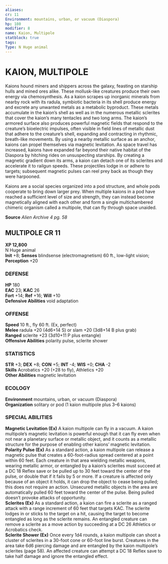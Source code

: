 ```yaml
---
aliases: 
cr: 11
Environment: mountains, urban, or vacuum (Diaspora)  
hp: 180
modifier: 8
name: Kaion, Multipole
statblock: true
tags: 
Type: N Huge animal  
---
```

# KAION, MULTIPOLE
Kaions hound miners and shippers across the galaxy, feasting on starship hulls and mined ores alike. These mollusk-like creatures produce their own energy via chemosynthesis. As a kaion scrapes up inorganic minerals from nearby rock with its radula, symbiotic bacteria in its shell produce energy and excrete any unwanted metals as a metabolic byproduct. These metals accumulate in the kaion’s shell as well as in the numerous metallic sclerites that cover the kaion’s many tentacles and two long arms. The kaion’s armored surface also produces powerful magnetic fields that respond to the creature’s bioelectric impulses, often visible in field lines of metallic dust that adhere to the creature’s shell, expanding and contracting in rhythmic, breath-like movements. By using a nearby metallic surface as an anchor, kaions can propel themselves via magnetic levitation. As space travel has increased, kaions have expanded far beyond their native habitat of the Diaspora by hitching rides on unsuspecting starships. By creating a magnetic gradient down its arms, a kaion can detach one of its sclerites and accelerate it to railgun speeds. These projectiles lodge in or adhere to targets; subsequent magnetic pulses can reel prey back as though they were harpooned.

Kaions are a social species organized into a pod structure, and whole pods cooperate to bring down larger prey. When multiple kaions in a pod have reached a sufficient level of size and strength, they can instead become magnetically aligned with each other and form a single multichambered chimeric organism called a multipole, that can fly through space unaided.

**Source** _Alien Archive 4 pg. 58_

## MULTIPOLE CR 11

**XP 12,800**  
N Huge animal  
**Init** +8; **Senses** blindsense (electromagnetism) 60 ft., low-light vision; **Perception** +20  

### DEFENSE

**HP** 180  
**EAC** 23; **KAC** 26  
**Fort** +14; **Ref** +16; **Will** +10  
**Defensive Abilities** void adaptation  

### OFFENSE

**Speed** 10 ft., fly 60 ft. (Ex, perfect)  
**Melee** radula +20 (4d6+14 S) or slam +20 (3d8+14 B plus grab)  
**Ranged** sclerite +23 (3d10+11 P plus entangle)  
**Offensive Abilities** polarity pulse, sclerite shower

### STATISTICS

**STR** +3; **DEX** +8; **CON** +5; **INT** -4; **WIS** +0; **CHA** -2  
**Skills** Acrobatics +20 (+28 to fly), Athletics +20  
**Other Abilities** magnetic levitation

### ECOLOGY

**Environment** mountains, urban, or vacuum (Diaspora)  
**Organization** solitary or pod (1 kaion multipole plus 3–6 kaions)

### SPECIAL ABILITIES

**Magnetic Levitation (Ex)** A kaion multipole can fly in a vacuum. A kaion multipole’s magnetic levitation is powerful enough that it can fly even when not near a planetary surface or metallic object, and it counts as a metallic structure for the purpose of enabling other kaions’ magnetic levitation.  
**Polarity Pulse (Ex)** As a standard action, a kaion multipole can release a magnetic pulse that creates a 60-foot-radius spread centered at a point within 60 feet. Each creature in that area wielding metallic weapons, wearing metallic armor, or entangled by a kaion’s sclerites must succeed at a DC 18 Reflex save or be pulled up to 30 feet toward the center of the pulse, or double that if it fails by 5 or more. If a creature is affected only because of an object it holds, it can drop the object to cease being pulled; this does not require an action. Unsecured metallic objects in the area are automatically pulled 60 feet toward the center of the pulse. Being pulled doesn’t provoke attacks of opportunity.  
**Sclerites (Ex)** As a standard action, a kaion can fire a sclerite as a ranged attack with a range increment of 60 feet that targets KAC. The sclerite lodges in or sticks to the target on a hit, causing the target to become entangled as long as the sclerite remains. An entangled creature can remove a sclerite as a move action by succeeding at a DC 26 Athletics or Acrobatics check.  
**Sclerite Shower (Ex)** Once every 1d4 rounds, a kaion multipole can shoot a cluster of sclerites in a 30-foot cone or 60-foot line burst. Creatures in the area take 6d6 piercing damage and are entangled by the kaion multipole’s sclerites (page 58). An affected creature can attempt a DC 18 Reflex save to take half damage and ignore the entangled effect.
